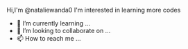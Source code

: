 Hi,I'm @nataliewanda0
I'm interested in learning more codes
- 🌱 I’m currently learning ...
- 💞️ I’m looking to collaborate on ...
- 📫 How to reach me ...

<!---
Nataliewanda/Nataliewanda is a ✨ special ✨ repository because its `README.md` (this file) appears on your GitHub profile.
You can click the Preview link to take a look at your changes.
--->

